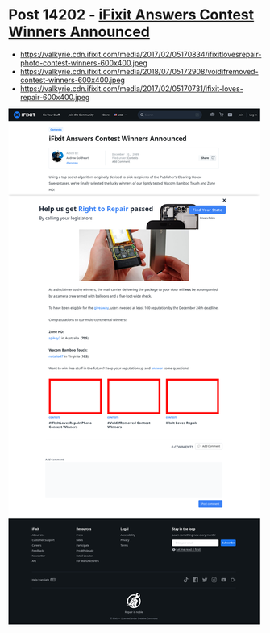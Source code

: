 # Post 14202 - [iFixit Answers Contest Winners Announced](https://www.ifixit.com/News/14202/got-100-reputation)

- https://valkyrie.cdn.ifixit.com/media/2017/02/05170834/ifixitlovesrepair-photo-contest-winners-600x400.jpeg
- https://valkyrie.cdn.ifixit.com/media/2018/07/05172908/voidifremoved-contest-winners-600x400.jpeg
- https://valkyrie.cdn.ifixit.com/media/2017/02/05170731/ifixit-loves-repair-600x400.jpeg

![screencap](screenshots/9bbf6b83-d5cb-4bcb-ac0a-7d023206159c.png)
